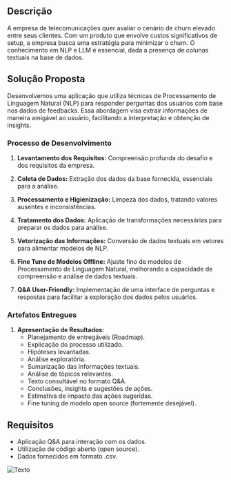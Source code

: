 ## Descrição 

A empresa de telecomunicações quer avaliar o cenário de churn elevado entre seus clientes. Com um produto que envolve custos significativos de setup, a empresa busca uma estratégia para minimizar o churn. O conhecimento em NLP e LLM é essencial, dada a presença de colunas textuais na base de dados.

## Solução Proposta

Desenvolvemos uma aplicação que utiliza técnicas de Processamento de Linguagem Natural (NLP) para responder perguntas dos usuários com base nos dados de feedbacks. Essa abordagem visa extrair informações de maneira amigável ao usuário, facilitando a interpretação e obtenção de insights.

### Processo de Desenvolvimento

1. **Levantamento dos Requisitos:** Compreensão profunda do desafio e dos requisitos da empresa.

2. **Coleta de Dados:** Extração dos dados da base fornecida, essenciais para a análise.

3. **Processamento e Higienização:** Limpeza dos dados, tratando valores ausentes e inconsistências.

4. **Tratamento dos Dados:** Aplicação de transformações necessárias para preparar os dados para análise.

5. **Vetorização das Informações:** Conversão de dados textuais em vetores para alimentar modelos de NLP.

6. **Fine Tune de Modelos Offline:** Ajuste fino de modelos de Processamento de Linguagem Natural, melhorando a capacidade de compreensão e análise de dados textuais.

7. **Q&A User-Friendly:** Implementação de uma interface de perguntas e respostas para facilitar a exploração dos dados pelos usuários.

### Artefatos Entregues

1. **Apresentação de Resultados:**
   - Planejamento de entregáveis (Roadmap).
   - Explicação do processo utilizado.
   - Hipóteses levantadas.
   - Análise exploratória.
   - Sumarização das informações textuais.
   - Análise de tópicos relevantes.
   - Texto consultável no formato Q&A.
   - Conclusões, insights e sugestões de ações.
   - Estimativa de impacto das ações sugeridas.
   - Fine tuning de modelo open source (fortemente desejável).

## Requisitos
- Aplicação Q&A para interação com os dados.
- Utilização de código aberto (open source).
- Dados fornecidos em formato .csv.


![Texto](https://dist.neo4j.com/wp-content/uploads/20230615211442/1oMLZ5s8OHftzqPEVreTd_g.png)
